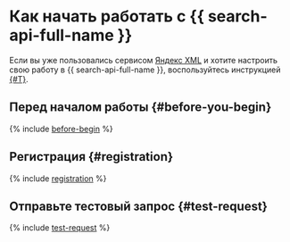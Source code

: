 # Как начать работать с {{ search-api-full-name }}

Если вы уже пользовались сервисом [Яндекс XML](https://ru.wikipedia.org/wiki/Яндекс_XML) и хотите настроить свою работу в {{ search-api-full-name }}, воспользуйтесь инструкцией [{#T}](operations/workaround.md).

## Перед началом работы {#before-you-begin}

{% include [before-begin](../_tutorials/_tutorials_includes/before-you-begin.md) %}

## Регистрация {#registration}

{% include [registration](../_includes/search-api/registration.md) %}

## Отправьте тестовый запрос {#test-request}

{% include [test-request](../_includes/search-api/test-request.md) %}
